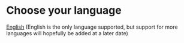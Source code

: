 # Choose your language
[English](https://github.com/RMED24/SwitchEmuGuide/tree/main/English)
(English is the only language supported, but support for more languages will hopefully be added at a later date)
